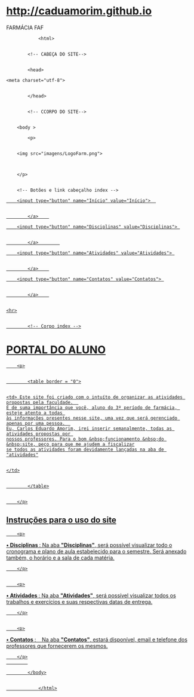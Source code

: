 # http://caduamorim.github.io
FARMÁCIA FAF

<!DOCTYPE html>


				<html>


			<!-- CABEÇA DO SITE-->


			<head>


<title> FARMÁCIA FAF - Início </title>


	<meta charset="utf-8">


			</head>


			<!-- CCORPO DO SITE-->


		<body > 

			<p>

		
		<img src="imagens/LogoFarm.png">


	
		</p>


		<!-- Botões e link cabeçalho index -->


<a href="Index.html"> 


		<input type="button" name="Início" value="Início">  


			</a>	


<a href="Disciplinas.html">


		<input type="button" name="Disciplinas" value="Disciplinas"> 


			</a>		


<a href="Atividades.html">   


		<input type="button" name="Atividades" value="Atividades"> 


			</a>	


<a href="Contatos.html">   


		<input type="button" name="Contatos" value="Contatos"> 


			</a>	


	<hr>


			<!-- Corpo index -->


<h1> PORTAL DO ALUNO </h1>


		<p>


			<table border = "0">


	<td> Este site foi criado com o intuíto de organizar as atividades propostas pela faculdade.  
	É de suma importância que você, aluno do 3º período de farmácia, esteje atento a todas 
	às informações presentes nesse site, uma vez que será gerenciado apenas por uma pessoa.  
	Eu, Carlos Eduardo Amorim, irei inserir semanalmente, todas as atividades propostas por 
	nossos professores. Para o bom &nbsp;funcionamento &nbsp;do &nbsp;site, peço para que me ajudem a fiscalizar
 	se todos as atividades foram devidamente lançadas na aba de "atividades"


	</td>


			</table>


		</p>


<h2> Instruções para o uso do site </h2>


		<p>


<strong> • Disciplinas </strong>: Na aba <strong> "Disciplinas"</strong>, será possível visualizar todo o cronograma e plano de aula estabelecido para o semestre. Será anexado também, o horário e a sala de cada matéria.


		</p>


		<p>


<strong> • Atividades </strong>: Na aba <strong> "Atividades"</strong>, será possível visualizar todos os trabalhos e exercícios e suas respectivas datas de entrega.


		</p>


		<p>


<strong> • Contatos </strong>: &nbsp;&nbsp;&nbsp;Na aba <strong> "Contatos"</strong>, estará disponível, email e telefone dos professores que fornecerem os mesmos. 


		</p>
			

			</body>


				</html>
